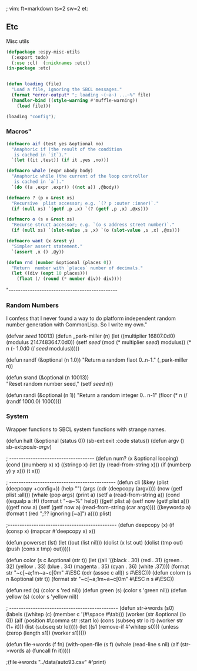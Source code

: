 ; vim: ft=markdown ts=2 sw=2 et:

## Etc

Misc utils


```lisp
(defpackage :espy-misc-utils 
  (:export todo)
  (:use :cl)  (:nicknames :etc))
(in-package :etc)


(defun loading (file)
  "Load a file, ignoring the SBCL messages."
  (format *error-output* "; loading ~(~a~) ...~%" file)
  (handler-bind ((style-warning #'muffle-warning))
    (load file)))

(loading "config");
```

###  Macros"

```lisp
(defmacro aif (test yes &optional no)
  "Anaphoric if (the result of the condition 
   is cached in `it`)."
  `(let ((it ,test)) (if it ,yes ,no)))

(defmacro whale (expr &body body) 
  "Anaphoric while (the current of the loop controller 
   is cached in `a`)."
  `(do ((a ,expr ,expr)) ((not a)) ,@body))

(defmacro ? (p x &rest xs)
  "Recursive  plist accessor; e.g. `(? p :outer :inner)`."
  (if (null xs) `(getf ,p ,x) `(? (getf ,p ,x) ,@xs)))

(defmacro o (s x &rest xs)
  "Recurse struct accessor; e.g. `(o s address street number)`."
  (if (null xs) `(slot-value ,s ,x) `(o (slot-value ,s ,x) ,@xs)))

(defmacro want (x &rest y)
  "Simpler assert statement."
  `(assert ,x () ,@y))

(defun rnd (number &optional (places 0))
  "Return  number with `places` number of decimals."
  (let ((div (expt 10 places)))
    (float (/ (round (* number div)) div))))
```

"----------------------------------------------
### Random Numbers

I confess that I never found a way to do
platform independent random number generation with
CommonLisp. So I write my own."

(defvar *seed* 10013)
(defun _park-miller (n)
  (let ((multiplier 16807.0d0)
        (modulus    2147483647.0d0))
    (setf *seed* (mod (* multiplier *seed*) modulus))
    (* n (- 1.0d0 (/ *seed* modulus)))))

(defun randf (&optional (n 1.0)) 
  "Return a random flaot 0..n-1."
  (_park-miller n))

(defun srand (&optional (n 10013))  
  "Reset random number seed,"
  (setf *seed* n))

(defun randi (&optional (n 1)) 
  "Return a random integer 0.. n-1"
  (floor (* n (/ (randf 1000.0) 1000))))

### System

Wrapper functions to SBCL system functions with strange 
names.

(defun halt (&optional (status 0)) (sb-ext:exit :code status))
(defun argv () sb-ext:*posix-argv*)

; ------------------------------------
(defun num? (x &optional looping)
  (cond ((numberp x) x)
        ((stringp x) (let ((y (read-from-string x)))
                       (if (numberp y) y x)))
        (t x))) 

; ---------------------------------------------
(defun cli (&key (plist  (deepcopy +config+)) 
                 (help   "")
                 (args   (cdr (deepcopy (argv))))
                 (now    (getf plist :all)))
   (whale (pop args)
     (print a)
     (setf a (read-from-string a))
     (cond ((equalp a :H)  (format t "~a~%" help))
           ((getf plist a) (setf now (getf plist a)))
           ((getf now a)   (setf (getf now a) 
                                 (read-from-string (car args))))
            ((keywordp a)   (format t (red ";?? ignoring [~a]") a))))
   plist)

;----------------------------------------------
(defun deepcopy (x)
   (if (consp x) (mapcar #'deepcopy x) x))

(defun powerset (lst)
  (let ((out (list nil)))
    (dolist (x lst out)
      (dolist (tmp out)
        (push (cons x tmp) out)))))

(defun color (s  c &optional (str t)) 
 (let ((all '((black . 30) (red . 31) (green . 32)  (yellow . 33) 
              (blue . 34)  (magenta . 35) (cyan . 36) (white .37))))
   (format str "~c[~a;1m~a~c[0m" #\ESC (cdr (assoc c all)) s #\ESC)))
(defun colorn (s  n &optional (str t)) 
   (format str "~c[~a;1m~a~c[0m" #\ESC n s #\ESC))

(defun red (s) (color s 'red nil))
(defun green (s) (color s 'green nil))
(defun yellow (s) (color s 'yellow nil))

; ----------------------------------------------
(defun str->words (s0) 
  (labels ((whitep (c) (member c '(#\space #\tab)))
           (worker (str &optional (lo 0))
                   (aif (position #\comma str :start lo)
                        (cons (subseq str lo  it) (worker str (1+ it)))
                        (list (subseq str lo)))))
    (let ((s1 (remove-if  #'whitep s0)))
      (unless (zerop (length s1)) (worker  s1)))))

(defun file->words (f fn)
  (with-open-file (s f) 
    (whale (read-line s nil)
           (aif (str->words a) (funcall fn  it)))))

;(file->words  "../data/auto93.csv" #'print)

